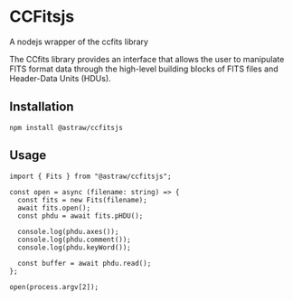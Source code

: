 CCFitsjs
===

A nodejs wrapper of the ccfits library

The CCfits library provides an interface that allows the user to manipulate FITS format data through the high-level building blocks of FITS files and Header-Data Units (HDUs).

Installation
---

```
npm install @astraw/ccfitsjs
```

Usage
---

```
import { Fits } from "@astraw/ccfitsjs";

const open = async (filename: string) => {
  const fits = new Fits(filename);
  await fits.open();
  const phdu = await fits.pHDU();

  console.log(phdu.axes());
  console.log(phdu.comment());
  console.log(phdu.keyWord());

  const buffer = await phdu.read();
};

open(process.argv[2]);
```
